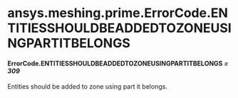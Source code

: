 <a id="ansys-meshing-prime-errorcode-entitiesshouldbeaddedtozoneusingpartitbelongs"></a>

# ansys.meshing.prime.ErrorCode.ENTITIESSHOULDBEADDEDTOZONEUSINGPARTITBELONGS

<a id="ansys.meshing.prime.ErrorCode.ENTITIESSHOULDBEADDEDTOZONEUSINGPARTITBELONGS"></a>

#### ErrorCode.ENTITIESSHOULDBEADDEDTOZONEUSINGPARTITBELONGS *= 309*

Entities should be added to zone using part it belongs.

<!-- !! processed by numpydoc !! -->
